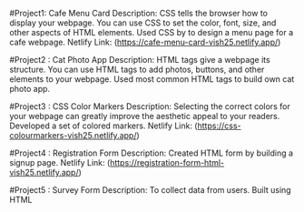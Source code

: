 #Project1: Cafe Menu Card
Description:
CSS tells the browser how to display your webpage. You can use CSS to set the color, font, size, and other aspects of HTML elements.
Used CSS by to design a menu page for a cafe webpage.
Netlify Link: (https://cafe-menu-card-vish25.netlify.app/)

#Project2 : Cat Photo App
Description:
HTML tags give a webpage its structure. You can use HTML tags to add photos, buttons, and other elements to your webpage.
Used most common HTML tags to build own cat photo app.

#Project3 : CSS Color Markers
Description:
Selecting the correct colors for your webpage can greatly improve the aesthetic appeal to your readers.
Developed a set of colored markers. 
Netlify Link: (https://css-colourmarkers-vish25.netlify.app/)

#Project4 : Registration Form
Description:
Created HTML form by building a signup page.
Netlify Link: (https://registration-form-html-vish25.netlify.app/)

#Project5 : Survey Form
Description:
To collect data from users. Built using HTML


